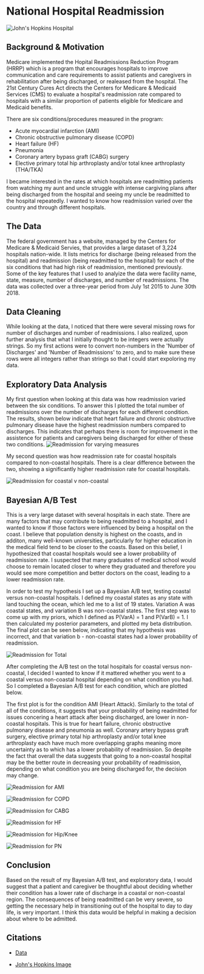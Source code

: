 # National Hospital Readmission

![John's Hopkins Hospital](images/johns-hopkins-hospital.jpg)


## Background & Motivation

Medicare implemented the Hopital Readmissions Reduction Program (HRRP) which is a program that encourages hospitals to improve communication and care requirements to assist patients and caregivers in rehabilitation after being discharged, or realeased from the hospital. The 21st Century Cures Act directs the Centers for Medicare & Medicaid Services (CMS) to evaluate a hospital's readmission rate compared to hospitals with a similar proportion of patients eligible for Medicare and Medicaid benefits. 

There are six conditions/procedures measured in the program:
* Acute myocardial infarction (AMI)
* Chronic obstructive pulmonary disease (COPD)
* Heart failure (HF)
* Pneumonia
* Coronary artery bypass graft (CABG) surgery
* Elective primary total hip arthroplasty and/or total knee arthroplasty (THA/TKA)

I became interested in the rates at which hospitals are readmitting patients from watching my aunt and uncle struggle with intense cargiving plans after being discharged from the hospital and seeing my uncle be readmitted to the hospital repeatedly. I wanted to know how readmission varied over the country and through different hospitals. 


## The Data

The federal government has a website, managed by the Centers for Medicare & Medicaid Servies, that provides a large dataset of 3,224 hospitals nation-wide. It lists metrics for discharge (being released from the hospital) and readmission (being readmitted to the hospital) for each of the six conditions that had high risk of readmission, mentioned previously. Some of the key features that I used to analyize the data were facility name, state, measure, number of discharges, and number of readmissions. The data was collected over a three-year period from July 1st 2015 to June 30th 2018.

## Data Cleaning

While looking at the data, I noticed that there were several missing rows for number of discharges and number of readmissions. I also realized, upon further analysis that what I initially thought to be integers were actually strings. So my first actions were to convert non-numbers in the 'Number of Discharges' and 'Number of Readmissions' to zero, and to make sure these rows were all integers rather than strings so that I could start expoloring my data. 

## Exploratory Data Analysis

My first question when looking at this data was how readmission varied between the six conditions. To answer this I plotted the total number of readmissions over the number of discharges for each different condition. The results, shown below indicate that heart failure and chronic obstructive pulmonary disease have the highest readmission numbers compared to discharges. This indicates that perhaps there is room for improvement in the assistence for patients and caregivers being discharged for either of these two conditions. 
![Readmission for varying measures](images/readmission-for-varying-measures.png)

My second question was how readmission rate for coastal hospitals compared to non-coastal hospitals. There is a clear difference between the two, showing a significantly higher readmission rate for coastal hospitals. 

![Readmission for coastal v non-coastal](images/readmission-for-coast_v_noncoast.png)



## Bayesian A/B Test

This is a very large dataset with several hospitals in each state. There are many factors that may contribute to being readmitted to a hospital, and I wanted to know if those factors were influenced by being a hospital on the coast. I believe that population density is highest on the coasts, and in additon, many well-known universities, particularly for higher education in the medical field tend to be closer to the coasts. Based on this belief, I hypothesized that coastal hospitals would see a lower probability of readmission rate. I suspected that many graduates of medical school would choose to remain located closer to where they graduated and therefore you would see more competition and better doctors on the coast, leading to a lower readmission rate. 

In order to test my hypothesis I set up a Bayesian A/B test, testing coastal versus non-coastal hospitals. I defined my coastal states as any state with land touching the ocean, which led me to a list of 19 states. Variation A was coastal states, and variation B was non-coastal states. The first step was to come up with my priors, which I defined as P(VarA) = 1 and P(VarB) = 1. I then calculated my posterior parameters, and plotted my beta distribution. The final plot can be seen below, indicating that my hypothesis was incorrect, and that variation b - non-coastal states had a lower probability of readmission.  

![Readmission for Total](images/prob-readmission.png)

After completing the A/B test on the total hospitals for coastal versus non-coastal, I decided I wanted to know if it mattered whether you went to a coastal versus non-coastal hospital depending on what condition you had. So I completed a Bayesian A/B test for each condition, which are plotted below.

The first plot is for the condition AMI (Heart Attack). Similarly to the total of all of the conditions, it suggests that your probability of being readmitted for issues concering a heart attack after being discharged, are lower in non-coastal hospitals. This is true for heart failure, chronic obstructive pulmonary disease and pneumonia as well. Coronary artery bypass graft surgery, elective primary total hip arthroplasty and/or total knee arthroplasty each have much more overlapping graphs meaning more uncertainty as to which has a lower probability of readmission. So despite the fact that overall the data suggests that going to a non-coastal hospital may be the better route in decreasing your probability of readmission, depending on what condition you are being discharged for, the decision may change.

![Readmission for AMI](images/prob-ami-readmission.png)


![Readmission for COPD](images/prob-copd-readmission.png)


![Readmission for CABG](images/prob-cabg-readmission.png)


![Readmission for HF](images/prob-hf-readmission.png)


![Readmission for Hip/Knee](images/prob-hipknee-readmission.png)


![Readmission for PN](images/prob-pn-readmission.png)



## Conclusion

Based on the result of my Bayesian A/B test, and exploratory data, I would suggest that a patient and caregiver be thoughtful about deciding whether their condition has a lower rate of discharge in a coastal or non-coastal region. The consequences of being readmitted can be very severe, so getting the necessary help in transitioning out of the hospital to day to day life, is very important. I think this data would be helpful in making a decision about where to be admitted. 

## Citations

* [Data](https://data.medicare.gov/Hospital-Compare/Hospital-Readmissions-Reduction-Program/9n3s-kdb3?fbclid=IwAR2E669uUTZXvrRhk9qrqs73Rbj1OC6Ex17tzg0XD8OqMixJOas3HudS1nM)

* [John's Hopkins Image](https://hub.jhu.edu/2013/07/16/us-news-hospital-rankings/)